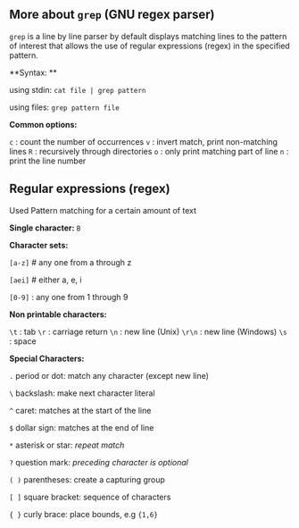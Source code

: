 

## More about `grep` (GNU regex parser)

`grep` is a line by line parser by default displays matching lines to the pattern of interest that allows the use of regular expressions (regex) in the specified pattern.

**Syntax: **

using stdin: `cat file | grep pattern`

using files: `grep pattern file`

**Common options:**

`c` : count the number of occurrences
`v` : invert match, print non-matching lines
`R` : recursively through directories
`o` : only print matching part of line
`n` : print the line number

## Regular expressions (regex)

Used Pattern matching for a certain amount of text

**Single character:** `B`

**Character sets:**

`[a-z]` # any one from a through z 

`[aei]` # either a, e, i

`[0-9]` : any one from 1 through 9

**Non printable characters:**

`\t` : tab
`\r` : carriage return
`\n` : new line (Unix)
`\r\n` : new line (Windows)
`\s` : space

**Special Characters:**

`.` period or dot: match any character (except new line) 

`\` backslash: make next character literal

`^` caret: matches at the start of the line

`$` dollar sign: matches at the end of line

`*` asterisk or star: *repeat match*

`?` question mark: *preceding character is optional*

`( )` parentheses: create a capturing group

`[ ]` square bracket: sequence of characters

`{ }` curly brace: place bounds, e.g `{1,6}`

